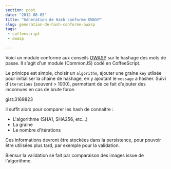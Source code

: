 ```yaml
---
section: post
date: "2012-08-05"
title: "Génération de Hash conforme OWASP"
slug: generation-de-hash-conforme-owasp
tags:
 - coffeescript
 - owasp

---
```


Voici un module conforme aux conseils [OWASP](https://www.owasp.org/index.php/Hashing_Java) sur le hashage des mots de passe. Il s'agit d'un module (CommonJS) codé en CoffeeScript.

Le prinicpe est simple, choisir un `algorithm`, ajouter une graine `key` utlisée pour initialiser la chaine de hashage, en y ajoutant le `message` a hasher. Suivi d'`iterations` (souvent > 1000), permettant de ce fait d'ajouter des inconnues en cas de brute force.

gist:3169823

Il suffit alors pour comparer les hash de connaitre :
  
  * L'algorithme (SHA1, SHA256, etc…)
  * La graine
  * Le nombre d'itérations
  
Ces informations devront être stockées dans la persistence, pour pouvoir être utilisées plus tard, par exemple pour la validation.
  
Biensur la validation se fait par comparaison des images issue de l'algorithme.

